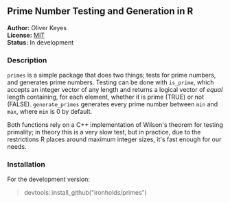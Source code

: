 ## Prime Number Testing and Generation in R

__Author:__ Oliver Keyes<br/>
__License:__ [MIT](http://opensource.org/licenses/MIT)<br/>
__Status:__ In development

### Description

`primes` is a simple package that does two things; tests for prime numbers, and generates prime numbers. Testing can be done with `is_prime`, which accepts an integer vector of any length and returns a logical vector of *equal* length containing, for each element, whether it is prime (TRUE) or not (FALSE). `generate_primes` generates every prime number between `min` and `max`, where `min` is 0 by default.

Both functions rely on a C++ implementation of Wilson's theorem for testing primality; in theory this is a very slow test, but in practice, due to the restrictions R places around maximum integer sizes, it's fast enough for our needs.

### Installation

For the development version:

> devtools::install_github("ironholds/primes")
